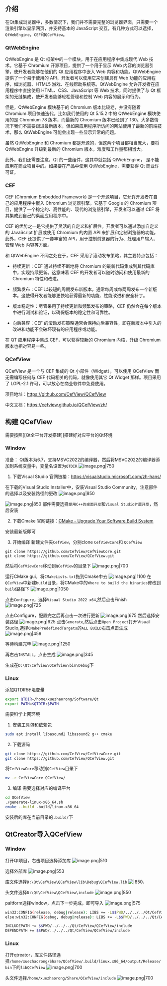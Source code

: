 ## 介绍
在Qt集成浏览器中，多数情况下，我们并不需要完整的浏览器界面，只需要一个渲染引擎以显示网页，并支持基本的 JavaScript 交互，有几种方式可以选择，`QtWebEngine`，`CEF`和`QCefView`。

### QtWebEngine
QtWebEngine 是 Qt 框架中的一个模块，用于在应用程序中集成现代 Web 技术。它基于 Chromium 开源项目，提供了一个用于显示 Web 内容的浏览器引擎，使开发者能够在他们的 Qt 应用程序中嵌入 Web 内容和功能。QtWebEngine 提供了一个易于使用的 API，开发者可以使用它来创建具有 Web 功能的应用程序，如浏览器、HTML5 游戏、在线帮助系统等。QtWebEngine 允许开发者在应用程序中直接使用 HTML、CSS、JavaScript 等 Web 技术，同时提供了与 Qt 框架的无缝集成，使开发者能够轻松管理和控制 Web 内容的展示和行为。

但是，QtWebEngine 模块基于的 Chromium 版本比较老，并没有随着 Chromium 项目快速迭代。比如我们使用的 Qt 5.15.2 中的 QtWebEngine 模块使用的是 Chromium 78 版本，而最新的 Chromium 版本已经到了 130。大多数情况下我们不需要跟进最新版本，但如果应用程序所访问的网站使用了最新的前端技术，那么 QtWebEngine 可能会出现一些显示异常的问题。

虽然 QtWebEngine 和 Chromium 都是开源的，但这两个项目都相当庞大，要将 QtWebEngine 升级到最新的 Chromium 版本，难度和工作量都相当大。

此外，我们还需要注意，Qt 的一些组件，这其中就包括 QtWebEngine， 是不能应用在商业项目中的。如果要在产品中使用 QtWebEngine，需要获得 Qt 商业许可证。

### CEF
CEF (Chromium Embedded Framework) 是一个开源项目，它允许开发者在自己的应用程序中嵌入 Chromium 浏览器引擎。它基于 Google 的 Chromium 项目，提供了一个稳定的、高性能的、现代的浏览器引擎，开发者可以通过 CEF 将其集成到自己的桌面应用程序中。

CEF 的优势之一是它提供了灵活的自定义和扩展性。开发者可以通过添加自定义的 JavaScript 扩展或使用 Chromium 的内置 API 来扩展和定制浏览器的功能。此外，CEF 还提供了一套丰富的 API，用于控制浏览器的行为、处理用户输入、管理 Web 内容等方面。

和 QtWebEngine 不同之处在于，CEF 采用了滚动发布策略，其主要特点包括：

- 持续更新：CEF 通过持续不断地将 Chromium 的最新代码集成到其代码库中，实现持续更新。这意味着 CEF 的开发者可以随时访问和使用最新的 Chromium 特性和改进。
    
- 频繁发布：CEF 以较短的周期发布新版本，通常每周或每两周发布一个新版本。这使得开发者能够更快地获得最新的功能、性能改进和安全补丁。
    
- 版本稳定性：尽管采用了持续更新和频繁发布的策略，CEF 仍然会在每个版本中进行测试和验证，以确保版本的稳定性和可靠性。
    
- 向后兼容：CEF 的滚动发布策略通常会保持向后兼容性，即在新版本中引入的改进和功能不会破坏现有的应用程序或功能。
    

在 QT 应用程序中集成 CEF，可以获得较新的 Chromium 内核，升级 Chromium 版本也相对容易一些。

### QCefView
QCefView 是一个与 CEF 集成的 Qt 小部件（Widget），可以使用 QCefView 而无需编写任何与 CEF 代码相关的代码，就像使用其它 Qt Widget 那样。项目采用了 LGPL-2.1 许可，可以放心在商业软件中免费使用。

项目地址：https://github.com/CefView/QCefView

中文文档：https://cefview.github.io/QCefView/zh/

## 构建 QCefView
需要按照[[Qt全平台开发搭建]]搭建好对应平台的Qt环境


### Window

准备：
Qt版本为6.7，支持MSVC2022的编译器，然后将MSVC2022的编译器添加到系统变量中，变量名设置为`QTDIR`
![image.png|750](https://cdn.jsdelivr.net/gh/xuezhaorong/Picgo//Source/fix-dir/picgo/picgo-clipboard-images/2024/11/19/14-29-21-546126931f3acf56e2b236507a5ee88a-20241119142921-d64a81.png)


1. 下载Visual Studio
官网链接：https://visualstudio.microsoft.com/zh-hans/

在下载的Visual Studio Installer中，安装Visual Studio Community，注意部件的选择以及安装路径的更改
![image.png|850](https://cdn.jsdelivr.net/gh/xuezhaorong/Picgo//Source/fix-dir/picgo/picgo-clipboard-images/2024/11/19/14-23-17-f9d2961e5cc43a8ae26131adcb6717f0-20241119142316-516e27.png)

![image.png|850](https://cdn.jsdelivr.net/gh/xuezhaorong/Picgo//Source/fix-dir/picgo/picgo-clipboard-images/2024/11/19/14-23-35-2588bcd1d8c0cf363f35826af92b5313-20241119142334-0617a7.png)
部件需要选择`使用C++的桌面开发`和`Visual Studio扩展开发`，然后安装

2. 下载Cmake
官网链接：[CMake - Upgrade Your Software Build System](https://cmake.org/)

安装最新版即可

3. 开始编译
新建文件夹`CefView`，分别clone `CefViewCore`和 `QCefView`
```make
git clone https://github.com/CefView/CefViewCore.git
git clone https://github.com/CefView/QCefView.git
```
然后将`CefViewCore`移动到`QCefView`的目录下
![image.png|700](https://cdn.jsdelivr.net/gh/xuezhaorong/Picgo//Source/fix-dir/picgo/picgo-clipboard-images/2024/11/19/14-30-46-fb79dddac24161976a76ff0a8b42fb21-20241119143046-3d85de.png)


运行CMake gui，将`CMakeLists.txt`拖到Cmake中去
![image.png|1100](https://cdn.jsdelivr.net/gh/xuezhaorong/Picgo//Source/fix-dir/picgo/picgo-clipboard-images/2024/11/19/14-31-34-c7159c619dcc5914e89aed903097cd40-20241119143133-ad86e4.png)
在`QCefView`中新建`build`目录，将CMake中的`Where to build the binaries`修改到`build`路径下
![image.png|1050](https://cdn.jsdelivr.net/gh/xuezhaorong/Picgo//Source/fix-dir/picgo/picgo-clipboard-images/2024/11/19/14-34-18-cbdaf173c8d8492bedd5eb74579e2b40-20241119143417-6aab27.png)

点击`Configure`，选择`Visual Studio 2022 x64`,然后点击Finish
![image.png|725](https://cdn.jsdelivr.net/gh/xuezhaorong/Picgo//Source/fix-dir/picgo/picgo-clipboard-images/2024/11/19/14-36-21-2640712b75b103ec748461d1368614ac-20241119143620-3e1da2.png)

点击Configure，配置完之后再点击一次进行更新
![image.png|675](https://cdn.jsdelivr.net/gh/xuezhaorong/Picgo//Source/fix-dir/picgo/picgo-clipboard-images/2024/11/19/14-41-44-9000c352bb7fc466fb42b4968b9836ff-20241119144143-e0e6ed.png)
然后选择安装路径
![image.png|625](https://cdn.jsdelivr.net/gh/xuezhaorong/Picgo//Source/fix-dir/picgo/picgo-clipboard-images/2024/11/19/14-43-14-28e5b8caea2c6301062fb2ab04a5c938-20241119144313-74a14e.png)
点击`Generate`,然后点击`Open Project`打开Visual Studio,选择`CMakePredefinedTargets`的`ALL BUILD`右击点击生成
![image.png|459](https://cdn.jsdelivr.net/gh/xuezhaorong/Picgo//Source/fix-dir/picgo/picgo-clipboard-images/2024/11/19/14-44-24-3ef6fe9c67634716551a2573189d02fc-20241119144424-84bf90.png)

等待构建完毕
![image.png|1250](https://cdn.jsdelivr.net/gh/xuezhaorong/Picgo//Source/fix-dir/picgo/picgo-clipboard-images/2024/11/19/14-47-44-a59679ce3d2d693eb0b84e6fc8bcdda3-20241119144743-53d759.png)

再右击`INSTALL`，点击生成
![image.png|345](https://cdn.jsdelivr.net/gh/xuezhaorong/Picgo//Source/fix-dir/picgo/picgo-clipboard-images/2024/11/19/14-48-34-442caa9e28b7ca6f1b9189485e8f75c6-20241119144833-59d0c5.png)

生成在`D:\Qt\CefView\QCefView\bin\Debug`下

### Linux
添加QTDIR环境变量
```bash
export QTDIR=/home/xuezhaorong/Software/Qt 
export PATH=$QTDIR:$PATH
```
需要科学上网环境

1. 安装工具包和依赖包
```bash
sudo apt install libasound2 libasound2 g++ cmake 
```

2. 下载源码

```bash
git clone https://github.com/CefView/CefViewCore.git
git clone https://github.com/CefView/QCefView.git
```
将`CefViewCore`移动到`QCefView`目录下
```bash
mv -r CefViewCore QCefView/
```

3. 编译
需要选择对应的编译平台
```bash
cd QCefView
./generate-linux-x86_64.sh
cmake --build .build/linux.x86_64
```

安装后的库在当前目录的`.build/`下


## QtCreator导入QCefView
### Window
打开Qt项目，右击项目选择添加库
![image.png|510](https://cdn.jsdelivr.net/gh/xuezhaorong/Picgo//Source/fix-dir/picgo/picgo-clipboard-images/2024/11/19/14-51-29-2d85a893dce88b83d2e0df8657617c3f-20241119145128-021a8d.png)

选择外部库
![image.png|553](https://cdn.jsdelivr.net/gh/xuezhaorong/Picgo//Source/fix-dir/picgo/picgo-clipboard-images/2024/11/19/14-51-53-4473acecacf869249a3c50694feb8f0b-20241119145152-4636d6.png)

库文件选择`D:\Qt\CefView\QCefView\lib\Debug\QCefView.lib`
![|850](https://cdn.jsdelivr.net/gh/xuezhaorong/Picgo//Source/fix-dir/picgo/picgo-clipboard-images/2024/11/19/14-53-40-5b1e9b1b55654bc108270fb8279a4f56-20241119145339-50ebaf.png)、

头文件选择`D:\Qt\CefView\QCefView\include`
![image.png|850](https://cdn.jsdelivr.net/gh/xuezhaorong/Picgo//Source/fix-dir/picgo/picgo-clipboard-images/2024/11/19/14-54-44-37048fd5d68da819c00f19df74033c38-20241119145444-6d107e.png)

paltform选择window，点击下一步完成，即可导入
![image.png|575](https://cdn.jsdelivr.net/gh/xuezhaorong/Picgo//Source/fix-dir/picgo/picgo-clipboard-images/2024/11/19/14-55-53-2aa92a752e0521c713a8e6c743a42255-20241119145553-c3ea8e.png)

```bash
win32:CONFIG(release, debug|release): LIBS += -L$$PWD/../../../Qt/CefView/QCefView/lib/release/ -lQCefView
else:win32:CONFIG(debug, debug|release): LIBS += -L$$PWD/../../../Qt/CefView/QCefView/lib/debug/ -lQCefView

INCLUDEPATH += $$PWD/../../../Qt/CefView/QCefView/include
DEPENDPATH += $$PWD/../../../Qt/CefView/QCefView/include
```

### Linux

打开qtreator，库文件路径选择`/home/xuezhaorong/Share/QCefView/.build/linux.x86_64/output/Release/bin`下的`libQCefView`
![image.png|700](https://cdn.jsdelivr.net/gh/xuezhaorong/Picgo//Source/fix-dir/picgo/picgo-clipboard-images/2024/11/19/16-34-57-b99fa097c11bc04fc622dc8a59a0b974-20241119163456-c1f011.png)

头文件选择`/home/xuezhaorong/Share/QCefView/include`
![image.png|700](https://cdn.jsdelivr.net/gh/xuezhaorong/Picgo//Source/fix-dir/picgo/picgo-clipboard-images/2024/11/19/16-38-27-2ec4d3deaa2d2b77bcbafc0257e7e984-20241119163826-29e4fe.png)


